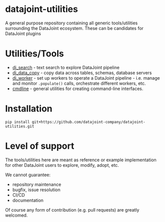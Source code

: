 # datajoint-utilities

A general purpose repository containing all generic tools/utilities surrounding the DataJoint ecosystem. These can be candidates for DataJoint plugins

# Utilities/Tools

- [dj_search](./datajoint_utilities/dj_search) - text search to explore DataJoint pipeline
- [dj_data_copy](./datajoint_utilities/dj_data_copy) - copy data across tables, schemas, database servers
- [dj_worker](./datajoint_utilities/dj_worker) - set up workers to operate a DataJoint pipeline - i.e. manage and monitor `.populate()` calls, orchestrate different workers, etc.
- [cmdline](./datajoint_utilities/cmdline) - general utilities for creating command-line interfaces.

# Installation

```
pip install git+https://github.com/datajoint-company/datajoint-utilities.git
```

# Level of support

The tools/utilities here are meant as reference or example implementation for other DataJoint
users to explore, modify, adopt, etc.

We cannot guarantee:

- repository maintenance
- bugfix, issue resolution
- CI/CD
- documentation

Of course any form of contribution (e.g. pull requests) are greatly welcomed.
